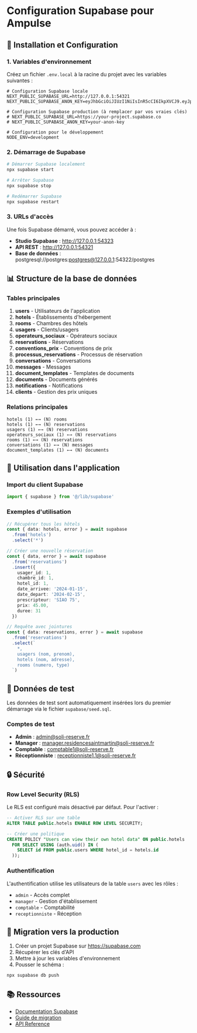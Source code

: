 # Configuration Supabase pour Ampulse

## 🚀 Installation et Configuration

### 1. Variables d'environnement

Créez un fichier `.env.local` à la racine du projet avec les variables suivantes :

```env
# Configuration Supabase locale
NEXT_PUBLIC_SUPABASE_URL=http://127.0.0.1:54321
NEXT_PUBLIC_SUPABASE_ANON_KEY=eyJhbGciOiJIUzI1NiIsInR5cCI6IkpXVCJ9.eyJpc3MiOiJzdXBhYmFzZS1kZW1vIiwicm9sZSI6ImFub24iLCJleHAiOjE5ODM4MTI5OTZ9.CRXP1A7WOeoJeXxjNni43kdQwgnWNReilDMblYTn_I0

# Configuration Supabase production (à remplacer par vos vraies clés)
# NEXT_PUBLIC_SUPABASE_URL=https://your-project.supabase.co
# NEXT_PUBLIC_SUPABASE_ANON_KEY=your-anon-key

# Configuration pour le développement
NODE_ENV=development
```

### 2. Démarrage de Supabase

```bash
# Démarrer Supabase localement
npx supabase start

# Arrêter Supabase
npx supabase stop

# Redémarrer Supabase
npx supabase restart
```

### 3. URLs d'accès

Une fois Supabase démarré, vous pouvez accéder à :

- **Studio Supabase** : http://127.0.0.1:54323
- **API REST** : http://127.0.0.1:54321
- **Base de données** : postgresql://postgres:postgres@127.0.0.1:54322/postgres

## 📊 Structure de la base de données

### Tables principales

1. **users** - Utilisateurs de l'application
2. **hotels** - Établissements d'hébergement
3. **rooms** - Chambres des hôtels
4. **usagers** - Clients/usagers
5. **operateurs_sociaux** - Opérateurs sociaux
6. **reservations** - Réservations
7. **conventions_prix** - Conventions de prix
8. **processus_reservations** - Processus de réservation
9. **conversations** - Conversations
10. **messages** - Messages
11. **document_templates** - Templates de documents
12. **documents** - Documents générés
13. **notifications** - Notifications
14. **clients** - Gestion des prix uniques

### Relations principales

```
hotels (1) ←→ (N) rooms
hotels (1) ←→ (N) reservations
usagers (1) ←→ (N) reservations
operateurs_sociaux (1) ←→ (N) reservations
rooms (1) ←→ (N) reservations
conversations (1) ←→ (N) messages
document_templates (1) ←→ (N) documents
```

## 🔧 Utilisation dans l'application

### Import du client Supabase

```typescript
import { supabase } from '@/lib/supabase'
```

### Exemples d'utilisation

```typescript
// Récupérer tous les hôtels
const { data: hotels, error } = await supabase
  .from('hotels')
  .select('*')

// Créer une nouvelle réservation
const { data, error } = await supabase
  .from('reservations')
  .insert({
    usager_id: 1,
    chambre_id: 1,
    hotel_id: 1,
    date_arrivee: '2024-01-15',
    date_depart: '2024-02-15',
    prescripteur: 'SIAO 75',
    prix: 45.00,
    duree: 31
  })

// Requête avec jointures
const { data: reservations, error } = await supabase
  .from('reservations')
  .select(`
    *,
    usagers (nom, prenom),
    hotels (nom, adresse),
    rooms (numero, type)
  `)
```

## 📝 Données de test

Les données de test sont automatiquement insérées lors du premier démarrage via le fichier `supabase/seed.sql`.

### Comptes de test

- **Admin** : admin@soli-reserve.fr
- **Manager** : manager.residencesaintmartin@soli-reserve.fr
- **Comptable** : comptable1@soli-reserve.fr
- **Réceptionniste** : receptionniste1.1@soli-reserve.fr

## 🔒 Sécurité

### Row Level Security (RLS)

Le RLS est configuré mais désactivé par défaut. Pour l'activer :

```sql
-- Activer RLS sur une table
ALTER TABLE public.hotels ENABLE ROW LEVEL SECURITY;

-- Créer une politique
CREATE POLICY "Users can view their own hotel data" ON public.hotels
  FOR SELECT USING (auth.uid() IN (
    SELECT id FROM public.users WHERE hotel_id = hotels.id
  ));
```

### Authentification

L'authentification utilise les utilisateurs de la table `users` avec les rôles :
- `admin` - Accès complet
- `manager` - Gestion d'établissement
- `comptable` - Comptabilité
- `receptionniste` - Réception

## 🚀 Migration vers la production

1. Créer un projet Supabase sur https://supabase.com
2. Récupérer les clés d'API
3. Mettre à jour les variables d'environnement
4. Pousser le schéma :

```bash
npx supabase db push
```

## 📚 Ressources

- [Documentation Supabase](https://supabase.com/docs)
- [Guide de migration](https://supabase.com/docs/guides/migrations)
- [API Reference](https://supabase.com/docs/reference/javascript) 